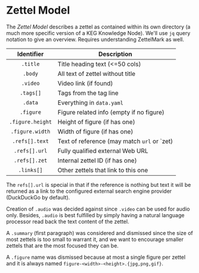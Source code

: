 # Zettel Model

The *Zettel Model* describes a zettel as contained within its own
directory (a much more specific version of a KEG Knowledge Node). We'll
use `jq` query notation to give an overview. Requires understanding
ZettelMark as well.

|Identifier|Description|
|:-:|-|
|`.title` |Title heading text (<=50 cols)|
|`.body` |All text of zettel without title|
|`.video` |Video link (if found)|
|`.tags[]`|Tags from the tag line|
|`.data`  |Everything in `data.yaml`|
|`.figure`|Figure related info (empty if no figure)|
|`.figure.height`|Height of figure (if has one)|
|`.figure.width`|Width of figure (if has one)|
|`.refs[].text`|Text of reference (may match `url` or `zet)|
|`.refs[].url`|Fully qualified external Web URL|
|`.refs[].zet`|Internal zettel ID (if has one)|
|`.links[]`|Other zettels that link to this one|

The `refs[].url` is special in that if the reference is nothing but text
it will be returned as a link to the configured external search engine
provider (DuckDuckGo by default).

Creation of `.audio` was decided against since `.video` can be used for
audio only. Besides, `.audio` is best fulfilled by simply having a
natural language processor read back the text content of the zettel.

A `.summary` (first paragraph) was considered and dismissed since the
size of most zettels is too small to warrant it, and we want to
encourage smaller zettels that are the most focused they can be.

A `.figure` name was dismissed because at most a single figure per
zettel and it is always named `figure-<width>-<height>.{jpg,png,gif}`.
